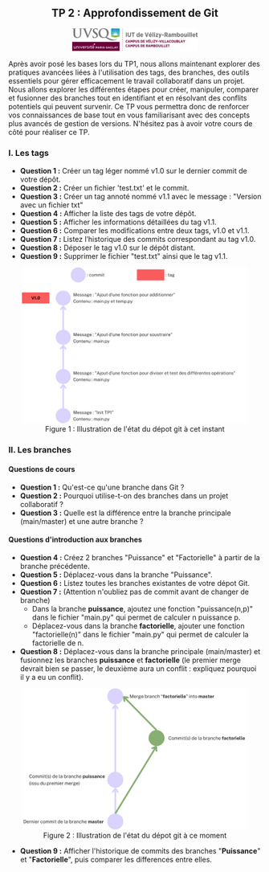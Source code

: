 <div style="text-align: center;">
    <h2>TP 2 : Approfondissement de Git</h2>
    <img src="../Ressources/logo_iut.png" alt="Logo IUT" style="width: 250px;"/>
</div>  

Après avoir posé les bases lors du TP1, nous allons maintenant explorer des pratiques avancées
liées à l'utilisation des tags, des branches, des outils essentiels pour gérer efficacement le travail collaboratif dans un projet.
Nous allons explorer les différentes étapes pour créer, manipuler, comparer et fusionner des branches tout en identifiant
et en résolvant des conflits potentiels qui peuvent survenir. Ce TP vous permettra donc de renforcer vos connaissances de base tout en vous familiarisant
avec des concepts plus avancés de gestion de versions. N'hésitez pas à avoir votre cours de côté pour réaliser ce TP.

### I. Les tags
* **Question 1 :** Créer un tag léger nommé v1.0 sur le dernier commit de votre dépôt.
* **Question 2 :** Créer un fichier 'test.txt' et le commit.
* **Question 3 :** Créer un tag annoté nommé v1.1 avec le message : "Version avec un fichier txt"
* **Question 4 :** Afficher la liste des tags de votre dépôt.
* **Question 5 :** Afficher les informations détaillées du tag v1.1.
* **Question 6 :** Comparer les modifications entre deux tags, v1.0 et v1.1.
* **Question 7 :** Listez l’historique des commits correspondant au tag v1.0.
* **Question 8 :** Déposer le tag v1.0 sur le dépôt distant.
* **Question 9 :** Supprimer le fichier "test.txt" ainsi que le tag v1.1.

<div style="text-align: center;">
    <img alt="illustration de l'état du dépot git après les précédentes questions" src="../Ressources/Figure1.png" style="width: 450px;"/>
    <br>
    Figure 1 : Illustration de l'état du dépot git à cet instant
</div>


### II. Les branches

#### Questions de cours
* **Question 1 :** Qu'est-ce qu'une branche dans Git ?
* **Question 2 :** Pourquoi utilise-t-on des branches dans un projet collaboratif ?
* **Question 3 :** Quelle est la différence entre la branche principale (main/master) et une autre branche ?

#### Questions d'introduction aux branches
* **Question 4 :** Créez 2 branches "Puissance" et "Factorielle" à partir de la branche précédente.
* **Question 5 :** Déplacez-vous dans la branche "Puissance".
* **Question 6 :** Listez toutes les branches existantes de votre dépot Git.
* **Question 7 :** (Attention n'oubliez pas de commit avant de changer de branche)
  - Dans la branche **puissance**, ajoutez une fonction "puissance(n,p)" dans le fichier "main.py" qui permet de calculer n puissance p.
  - Déplacez-vous dans la branche **factorielle**, ajouter une fonction "factorielle(n)" dans le fichier "main.py" qui permet de calculer la factorielle de n.
* **Question 8 :** Déplacez-vous dans la branche principale (main/master) et fusionnez les branches **puissance** et **factorielle** (le premier merge devrait bien se passer, le deuxième aura un conflit : expliquez pourquoi il y a eu un conflit).

<div style="text-align: center;">
    <img alt="illustration de l'état du dépot git après les précédentes questions" src="../Ressources/Figure2.png" style="width: 450px;"/>
    <br>
    Figure 2 : Illustration de l'état du dépot git à ce moment
</div>

* **Question 9 :** Afficher l'historique de commits des branches "**Puissance**" et "**Factorielle**", puis comparer les differences entre elles.